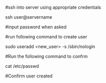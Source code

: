 #ssh into server using appropriate credentials

ssh user@servername

#input password when asked

#run following command to create user

sudo useradd <new_user> -s /sbin/nologin

#Run the following command to confrm

cat /etc/passwd

#Confirm user created
